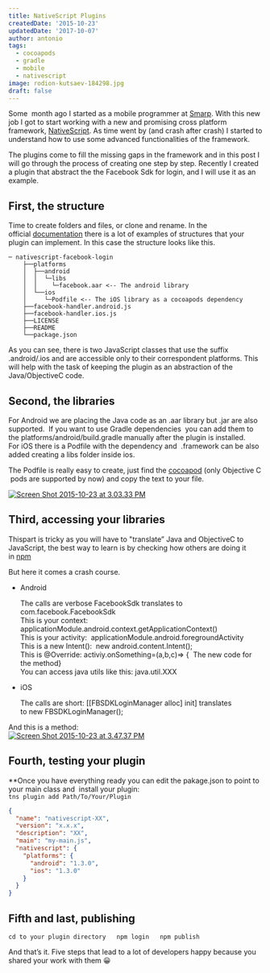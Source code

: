 ```yaml
---
title: NativeScript Plugins
createdDate: '2015-10-23'
updatedDate: '2017-10-07'
author: antonio
tags:
  - cocoapods
  - gradle
  - mobile
  - nativescript
image: rodion-kutsaev-184298.jpg
draft: false
---
```


Some  month ago I started as a mobile programmer at [Smarp](http://www.smarpshare.com/who-we-are/). With this new job I got to start working with a new and promising cross platform framework, [NativeScript](https://www.nativescript.org/). As time went by (and crash after crash) I started to understand how to use some advanced functionalities of the framework.

The plugins come to fill the missing gaps in the framework and in this post I will go through the process of creating one step by step. Recently I created a plugin that abstract the the Facebook Sdk for login, and I will use it as an example.

## First, the structure

Time to create folders and files, or clone and rename. In the official [documentation](https://docs.nativescript.org/plugins) there is a lot of examples of structures that your plugin can implement. In this case the structure looks like this.

    ─ nativescript-facebook-login 
        ├──platforms
        │  ├──android
        │  │  └─libs
        │  │    └─facebook.aar <-- The android library
        │  └──ios
        │     └─Podfile <-- The iOS library as a cocoapods dependency 
        ├──facebook-handler.android.js
        ├──facebook-handler.ios.js 
        ├──LICENSE
        ├──README
        └──package.json

As you can see, there is two JavaScript classes that use the suffix .android/.ios and are accessible only to their correspondent platforms. This will help with the task of keeping the plugin as an abstraction of the Java/ObjectiveC code.

## Second, the libraries

For Android we are placing the Java code as an .aar library but .jar are also supported.  If you want to use Gradle dependencies  you can add them to the platforms/android/build.gradle manually after the plugin is installed.  
For iOS there is a Podfile with the dependency and  .framework can be also added creating a libs folder inside ios.

The Podfile is really easy to create, just find the [cocoapod](https://cocoapods.org/) (only Objective C  pods are supported by now) and copy the text to your file.

[![Screen Shot 2015-10-23 at 3.03.33 PM](https://web.archive.org/web/20151025145939im_/http://tech.smarp.com/wp-content/uploads/2015/10/Screen-Shot-2015-10-23-at-3.03.33-PM-300x111.png)](http://tech.smarp.com/wp-content/uploads/2015/10/Screen-Shot-2015-10-23-at-3.03.33-PM.png)

## Third, accessing your libraries

Thispart is tricky as you will have to "translate” Java and ObjectiveC to JavaScript, the best way to learn is by checking how others are doing it in [npm](https://www.npmjs.com/search?q=nativescript)

But here it comes a crash course.

-   Android


    The calls are verbose FacebookSdk translates to com.facebook.FacebookSdk  
    This is your context: applicationModule.android.context.getApplicationContext()  
    This is your activity:  applicationModule.android.foregroundActivity  
    This is a new Intent():  new android.content.Intent();  
    This is @Override: activiy.onSomething=(a,b,c)<span class="pl-k">=></span> {  The new code for the method}  
    You can access java utils like this: java.util.XXX

-   iOS  


    The calls are short: [[FBSDKLoginManager alloc] init] translates to <span class="pl-k">new</span> FBSDKLoginManager();

And this is a method:  
[![Screen Shot 2015-10-23 at 3.47.37 PM](https://web.archive.org/web/20151025145939im_/http://tech.smarp.com/wp-content/uploads/2015/10/Screen-Shot-2015-10-23-at-3.47.37-PM-1024x182.png)](http://tech.smarp.com/wp-content/uploads/2015/10/Screen-Shot-2015-10-23-at-3.47.37-PM.png)

## Fourth, testing your plugin

\*\*Once you have everything ready you can edit the pakage.json to point to your main class and  install your plugin:  
`tns plugin add Path/To/Your/Plugin`

```json
{
  "name": "nativescript-XX",
  "version": "x.x.x",
  "description": "XX",
  "main": "my-main.js",
  "nativescript": {
    "platforms": {
      "android": "1.3.0",
      "ios": "1.3.0"
    }
  }
}
```

## Fifth and last, publishing

`cd to your plugin directory  
npm login  
npm publish`

And that’s it. Five steps that lead to a lot of developers happy because you shared your work with them 😀
